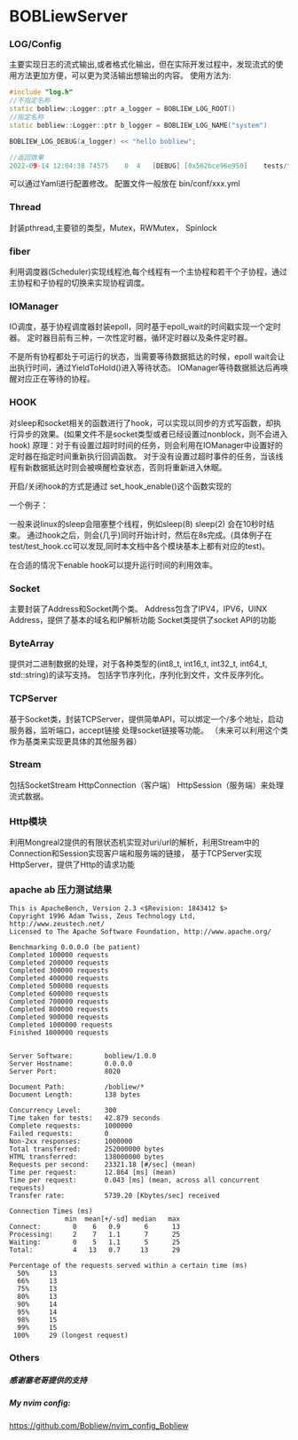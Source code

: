 # BOBLiewServer
### LOG/Config
主要实现日志的流式输出,或者格式化输出，但在实际开发过程中，发现流式的使用方法更加方便，可以更为灵活输出想输出的内容。
使用方法为:
```c++
#include "log.h"
//不指定名称
static bobliew::Logger::ptr a_logger = BOBLIEW_LOG_ROOT()
//指定名称
static bobliew::Logger::ptr b_logger = BOBLIEW_LOG_NAME("system")

BOBLIEW_LOG_DEBUG(a_logger) << "hello bobliew";
```

```c++
//返回效果
2022-09-14 12:04:38	74575	 0	4	[DEBUG]	[0x562bce96e950]	tests/test_http_connection.cc:21	hello bobliew
```

可以通过Yaml进行配置修改。 配置文件一般放在 bin/conf/xxx.yml

### Thread
封装pthread,主要锁的类型，Mutex，RWMutex， Spinlock

### fiber
利用调度器(Scheduler)实现线程池,每个线程有一个主协程和若干个子协程，通过主协程和子协程的切换来实现协程调度。

### IOManager
IO调度，基于协程调度器封装epoll，同时基于epoll_wait的时间戳实现一个定时器。
定时器目前有三种，一次性定时器，循环定时器以及条件定时器。

不是所有协程都处于可运行的状态，当需要等待数据抵达的时候，epoll wait会让出执行时间，通过YieldToHold()进入等待状态。
IOManager等待数据抵达后再唤醒对应正在等待的协程。

### HOOK
对sleep和socket相关的函数进行了hook，可以实现以同步的方式写函数，却执行异步的效果。(如果文件不是socket类型或者已经设置过nonblock，则不会进入hook)
原理：对于有设置过超时时间的任务，则会利用在IOManager中设置好的定时器在指定时间重新执行回调函数。
对于没有设置过超时事件的任务，当该线程有新数据抵达时则会被唤醒检查状态，否则将重新进入休眠。

开启/关闭hook的方式是通过 set_hook_enable()这个函数实现的

一个例子：

一般来说linux的sleep会阻塞整个线程，例如sleep(8) sleep(2) 会在10秒时结束。
通过hook之后，则会(几乎)同时开始计时，然后在8s完成。(具体例子在test/test_hook.cc可以发现,同时本文档中各个模块基本上都有对应的test)。

在合适的情况下enable hook可以提升运行时间的利用效率。

### Socket
主要封装了Address和Socket两个类。
Address包含了IPV4，IPV6，UINX Address，提供了基本的域名和IP解析功能
Socket类提供了socket API的功能

### ByteArray
提供对二进制数据的处理，对于各种类型的(int8_t, int16_t, int32_t, int64_t, std::string)的读写支持。
包括字节序列化，序列化到文件，文件反序列化。

### TCPServer
基于Socket类，封装TCPServer，提供简单API，可以绑定一个/多个地址，启动服务器，监听端口，accept链接
处理socket链接等功能。
（未来可以利用这个类作为基类来实现更具体的其他服务器）

### Stream
包括SocketStream HttpConnection（客户端） HttpSession（服务端）来处理流式数据。

### Http模块
利用Mongreal2提供的有限状态机实现对uri/url的解析，利用Stream中的Connection和Session实现客户端和服务端的链接，
基于TCPServer实现HttpServer，提供了Http的请求功能

### apache ab 压力测试结果

```
This is ApacheBench, Version 2.3 <$Revision: 1843412 $>
Copyright 1996 Adam Twiss, Zeus Technology Ltd, http://www.zeustech.net/
Licensed to The Apache Software Foundation, http://www.apache.org/

Benchmarking 0.0.0.0 (be patient)
Completed 100000 requests
Completed 200000 requests
Completed 300000 requests
Completed 400000 requests
Completed 500000 requests
Completed 600000 requests
Completed 700000 requests
Completed 800000 requests
Completed 900000 requests
Completed 1000000 requests
Finished 1000000 requests


Server Software:        bobliew/1.0.0
Server Hostname:        0.0.0.0
Server Port:            8020

Document Path:          /bobliew/*
Document Length:        138 bytes

Concurrency Level:      300
Time taken for tests:   42.879 seconds
Complete requests:      1000000
Failed requests:        0
Non-2xx responses:      1000000
Total transferred:      252000000 bytes
HTML transferred:       138000000 bytes
Requests per second:    23321.18 [#/sec] (mean)
Time per request:       12.864 [ms] (mean)
Time per request:       0.043 [ms] (mean, across all concurrent requests)
Transfer rate:          5739.20 [Kbytes/sec] received

Connection Times (ms)
              min  mean[+/-sd] median   max
Connect:        0    6   0.9      6      13
Processing:     2    7   1.1      7      25
Waiting:        0    5   1.1      5      25
Total:          4   13   0.7     13      29

Percentage of the requests served within a certain time (ms)
  50%     13
  66%     13
  75%     13
  80%     13
  90%     14
  95%     14
  98%     15
  99%     15
 100%     29 (longest request)

```

### Others
##### 感谢塞老哥提供的支持
##### My nvim config:
<https://github.com/Bobliew/nvim_config_Bobliew>



